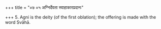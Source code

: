 +++
title = "०७ ०५ अग्निर्देवता स्वाहाकारप्रदानः"

+++
5. Agni is the deity (of the first oblation); the offering is made with the word Svāhā.

